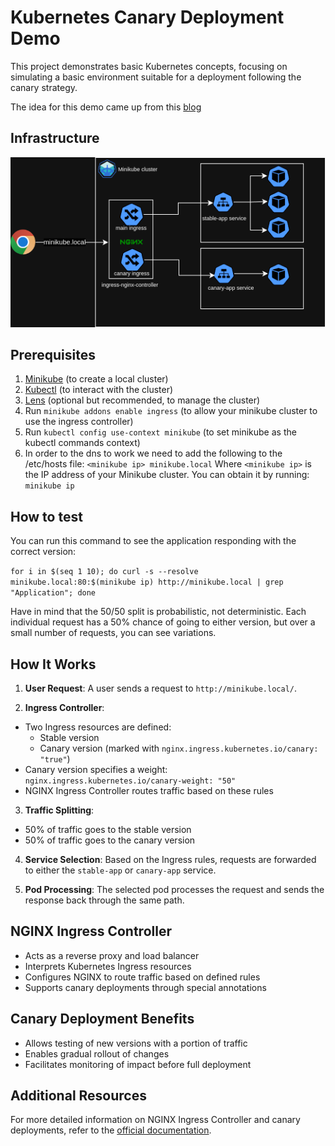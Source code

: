 # Kubernetes Canary Deployment Demo

This project demonstrates basic Kubernetes concepts, focusing on simulating a basic environment suitable for a deployment following the canary strategy.

The idea for this demo came up from this [blog](https://blog.devops.dev/kubernetes-deployment-strategies-part-2-ec2290717fcb)

## Infrastructure

<p align="center">
  <img src="img/k8s_canary.png" alt="Kubernetes Canary Deployment Infrastructure"/>
</p>

## Prerequisites

1. [Minikube](https://minikube.sigs.k8s.io/docs/start/) (to create a local cluster)
2. [Kubectl](https://kubernetes.io/docs/tasks/tools/) (to interact with the cluster)
3. [Lens](https://k8slens.dev/) (optional but recommended, to manage the cluster)
4. Run `minikube addons enable ingress` (to allow your minikube cluster to use the ingress controller)
5. Run `kubectl config use-context minikube` (to set minikube as the kubectl commands context)
6. In order to the dns to work we need to add the following to the /etc/hosts file: `<minikube ip> minikube.local`
  Where `<minikube ip>` is the IP address of your Minikube cluster. You can obtain it by running:
  `minikube ip`

## How to test

You can run this command to see the application responding with the correct version:

`for i in $(seq 1 10); do curl -s --resolve minikube.local:80:$(minikube ip) http://minikube.local | grep "Application"; done`

Have in mind that the 50/50 split is probabilistic, not deterministic. Each individual request has a 50% chance of going to either version, but over a small number of requests, you can see variations.

## How It Works

1. **User Request**: A user sends a request to `http://minikube.local/`.

2. **Ingress Controller**:
- Two Ingress resources are defined:
  - Stable version
  - Canary version (marked with `nginx.ingress.kubernetes.io/canary: "true"`)
- Canary version specifies a weight: `nginx.ingress.kubernetes.io/canary-weight: "50"`
- NGINX Ingress Controller routes traffic based on these rules

3. **Traffic Splitting**:
- 50% of traffic goes to the stable version
- 50% of traffic goes to the canary version

4. **Service Selection**: Based on the Ingress rules, requests are forwarded to either the `stable-app` or `canary-app` service.

5. **Pod Processing**: The selected pod processes the request and sends the response back through the same path.

## NGINX Ingress Controller

- Acts as a reverse proxy and load balancer
- Interprets Kubernetes Ingress resources
- Configures NGINX to route traffic based on defined rules
- Supports canary deployments through special annotations

## Canary Deployment Benefits

- Allows testing of new versions with a portion of traffic
- Enables gradual rollout of changes
- Facilitates monitoring of impact before full deployment

## Additional Resources

For more detailed information on NGINX Ingress Controller and canary deployments, refer to the [official documentation](https://kubernetes.github.io/ingress-nginx/examples/canary/).

